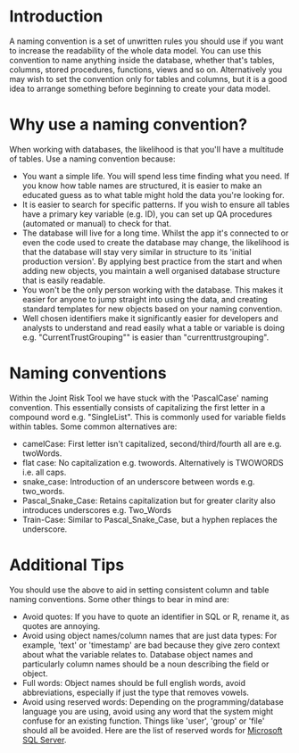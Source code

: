 #  Introduction

A naming convention is a set of unwritten rules you should use if you want to increase the readability of the whole data model. You can use this convention to name anything inside the database, whether that's tables, columns, stored procedures, functions, views and so on. Alternatively you may wish to set the convention only for tables and columns, but it is a good idea to arrange something before beginning to create your data model.

# Why use a naming convention?

When working with databases, the likelihood is that you'll have a multitude of tables. Use a naming convention because:

* You want a simple life. You will spend less time finding what you need. If you know how table names are structured, it is easier to make an educated guess as to what table might hold the data you're looking for.
* It is easier to search for specific patterns. If you wish to ensure all tables have a primary key variable (e.g. ID), you can set up QA procedures (automated or manual) to check for that.
* The database will live for a long time. Whilst the app it's connected to or even the code used to create the database may change, the likelihood is that the database will stay very similar in structure to its 'initial production version'. By applying best practice from the start and when adding new objects, you maintain a well organised database structure that is easily readable.
* You won't be the only person working with the database. This makes it easier for anyone to jump straight into using the data, and creating standard templates for new objects based on your naming convention.
* Well chosen identifiers make it significantly easier for developers and analysts to understand and read easily what a table or variable is doing e.g. "CurrentTrustGrouping"" is easier than "currenttrustgrouping".


# Naming conventions

Within the Joint Risk Tool we have stuck with the 'PascalCase' naming convention. This essentially consists of capitalizing the first letter in a compound word e.g. "SingleList". This is commonly used for variable fields within tables. Some common alternatives are:

* camelCase: First letter isn't capitalized, second/third/fourth all are e.g. twoWords.
* flat case: No capitalization e.g. twowords. Alternatively is TWOWORDS i.e. all caps.
* snake_case: Introduction of an underscore between words e.g. two_words.
* Pascal_Snake_Case: Retains capitalization but for greater clarity also introduces underscores e.g. Two_Words
* Train-Case: Similar to Pascal_Snake_Case, but a hyphen replaces the underscore.

# Additional Tips

You should use the above to aid in setting consistent column and table naming conventions. Some other things to bear in mind are:

* Avoid quotes: If you have to quote an identifier in SQL or R, rename it, as quotes are annoying.
* Avoid using object names/column names that are just data types: For example, 'text' or 'timestamp' are bad because they give zero context about what the variable relates to. Database object names and particularly column names should be a noun describing the field or object.
* Full words: Object names should be full english words, avoid abbreviations, especially if just the type that removes vowels.
* Avoid using reserved words: Depending on the programming/database language you are using, avoid using any word that the system might confuse for an existing function. Things like 'user', 'group' or 'file' should all be avoided. Here are the list of reserved words for [Microsoft SQL Server](https://docs.microsoft.com/en-us/sql/t-sql/language-elements/reserved-keywords-transact-sql?redirectedfrom=MSDN&view=sql-server-ver15).